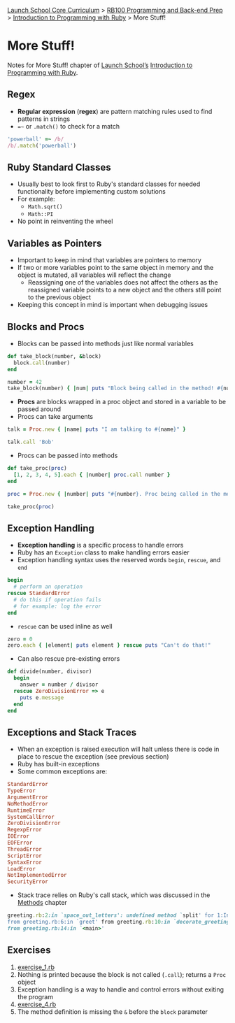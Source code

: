 [Launch School Core Curriculum][readme] >
[RB100 Programming and Back-end Prep][rb100-notes] >
[Introduction to Programming with Ruby][ruby-intro-notes] >
More Stuff!

# More Stuff!

Notes for More Stuff! chapter of [Launch School’s][launch-school] [Introduction to Programming with Ruby][ruby-intro-book].

## Regex

- **Regular expression** (**regex**) are pattern matching rules used to find patterns in strings
- `=~` or `.match()` to check for a match

```ruby
'powerball' =~ /b/
/b/.match('powerball')
```

## Ruby Standard Classes

- Usually best to look first to Ruby's standard classes for needed functionality before implementing custom solutions
- For example:
  - `Math.sqrt()`
  - `Math::PI`
- No point in reinventing the wheel

## Variables as Pointers

- Important to keep in mind that variables are pointers to memory
- If two or more variables point to the same object in memory and the object is mutated, all variables will reflect the change
  - Reassigning one of the variables does not affect the others as the reassigned variable points to a new object and the others still point to the previous object
- Keeping this concept in mind is important when debugging issues

## Blocks and Procs

- Blocks can be passed into methods just like normal variables

```ruby
def take_block(number, &block)
  block.call(number)
end

number = 42
take_block(number) { |num| puts "Block being called in the method! #{num}" }
```

- **Procs** are blocks wrapped in a proc object and stored in a variable to be passed around
- Procs can take arguments

```ruby
talk = Proc.new { |name| puts "I am talking to #{name}" }

talk.call 'Bob'
```

- Procs can be passed into methods

```ruby
def take_proc(proc)
  [1, 2, 3, 4, 5].each { |number| proc.call number }
end

proc = Proc.new { |number| puts "#{number}. Proc being called in the method!" }

take_proc(proc)
```

## Exception Handling

- **Exception handling** is a specific process to handle errors
- Ruby has an `Exception` class to make handling errors easier
- Exception handling syntax uses the reserved words `begin`, `rescue`, and `end`

```ruby
begin
  # perform an operation
rescue StandardError
  # do this if operation fails
  # for example: log the error
end
```

- `rescue` can be used inline as well

<!-- prettier-ignore -->
```ruby
zero = 0
zero.each { |element| puts element } rescue puts "Can't do that!"
```

- Can also rescue pre-existing errors

```ruby
def divide(number, divisor)
  begin
    answer = number / divisor
  rescue ZeroDivisionError => e
    puts e.message
  end
end
```

## Exceptions and Stack Traces

- When an exception is raised execution will halt unless there is code in place to rescue the exception (see previous section)
- Ruby has built-in exceptions
- Some common exceptions are:

```ruby
StandardError
TypeError
ArgumentError
NoMethodError
RuntimeError
SystemCallError
ZeroDivisionError
RegexpError
IOError
EOFError
ThreadError
ScriptError
SyntaxError
LoadError
NotImplementedError
SecurityError
```

- Stack trace relies on Ruby's call stack, which was discussed in the [Methods][methods] chapter

```ruby
greeting.rb:2:in `space_out_letters': undefined method `split' for 1:Integer (NoMethodError)
from greeting.rb:6:in `greet' from greeting.rb:10:in `decorate_greeting'
from greeting.rb:14:in `<main>'
```

## Exercises

1. [exercise_1.rb](exercise_1.rb)
2. Nothing is printed because the block is not called (`.call`); returns a `Proc` object
3. Exception handling is a way to handle and control errors without exiting the program
4. [exercise_4.rb](exercise_4.rb)
5. The method definition is missing the `&` before the `block` parameter

[methods]: /rb100/introduction_to_programming_with_ruby/methods/methods-notes.md
[rb100-notes]: /rb100/rb100-notes.md
[readme]: /README.md
[ruby-intro-notes]: /rb100/introduction_to_programming_with_ruby/introduction-to-programming-with-ruby-notes.md
[launch-school]: https://launchschool.com
[ruby-intro-book]: https://launchschool.com/books/ruby
